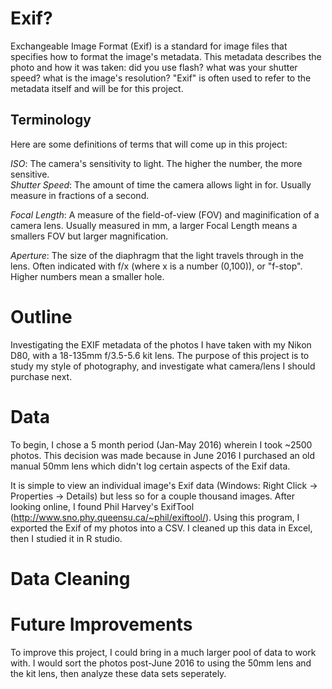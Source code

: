 # Exif?
Exchangeable Image Format (Exif) is a standard for image files that specifies how to format the image's metadata. This metadata describes the photo and how it was taken: did you use flash? what was your shutter speed? what is the image's resolution? "Exif" is often used to refer to the metadata itself and will be for this project.

## Terminology
Here are some definitions of terms that will come up in this project: 

*ISO*: The camera's sensitivity to light. The higher the number, the more sensitive. <br />
*Shutter Speed*: The amount of time the camera allows light in for. Usually measure in fractions of a second.

*Focal Length*: A measure of the field-of-view (FOV) and maginification of a camera lens. Usually measured in mm, a larger Focal Length means a smallers FOV but larger magnification.

*Aperture*: The size of the diaphragm that the light travels through in the lens. Often indicated with f/x (where x is a number (0,100)), or "f-stop". Higher numbers mean a smaller hole. 

# Outline
Investigating the EXIF metadata of the photos I have taken with my Nikon D80, with a 18-135mm f/3.5-5.6 kit lens. The purpose of this project is to study my style of photography, and investigate what camera/lens I should purchase next.

# Data
To begin, I chose a 5 month period (Jan-May 2016) wherein I took ~2500 photos. This decision was made because in June 2016 I purchased an old manual 50mm lens which didn't log certain aspects of the Exif data.

It is simple to view an individual image's Exif data (Windows: Right Click -> Properties -> Details) but less so for a couple thousand images. After looking online, I found Phil Harvey's ExifTool (http://www.sno.phy.queensu.ca/~phil/exiftool/). Using this program, I exported the Exif of my photos into a CSV. I cleaned up this data in Excel, then I studied it in R studio.

# Data Cleaning


# Future Improvements
To improve this project, I could bring in a much larger pool of data to work with. I would sort the photos post-June 2016 to using the 50mm lens and the kit lens, then analyze these data sets seperately.  
